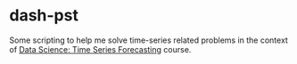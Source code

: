 # dash-pst

Some scripting to help me solve time-series related problems in the context of
[Data Science: Time Series Forecasting](https://tecnicomais.pt/courses/data-science-e-previsao-em-series-temporais/)
course.
